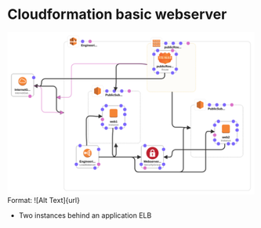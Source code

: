 # Cloudformation basic webserver

![Template design](images/corpweb-designer.png)
Format: ![Alt Text]{url}

* Two instances behind an application ELB